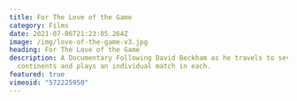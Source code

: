 ```yaml
---
title: For The Love of the Game
category: Films
date: 2021-07-06T21:23:05.264Z
image: /img/love-of-the-game-v3.jpg
heading: For The Love of the Game
description: A Documentary Following David Beckham as he travels to seven
  continents and plays an individual match in each.
featured: true
vimeoid: "572225950"
---
```

